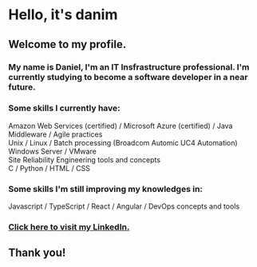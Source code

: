 # Hello, it's danim

## Welcome to my profile.

### My name is Daniel, I'm an IT Insfrastructure professional. I'm currently studying to become a software developer in a near future.

### Some skills I currently have:
Amazon Web Services (certified) / Microsoft Azure (certified) / Java Middleware / Agile practices\
Unix / Linux / Batch processing (Broadcom Automic UC4 Automation)\
Windows Server / VMware\
Site Reliability Engineering tools and concepts\
C / Python / HTML / CSS

### Some skills I'm still improving my knowledges in:
Javascript / TypeScript / React / Angular / DevOps concepts and tools

### <a href="https://www.linkedin.com/in/daniel-m-carvalho/">Click here to visit my LinkedIn.</a>

## Thank you!
